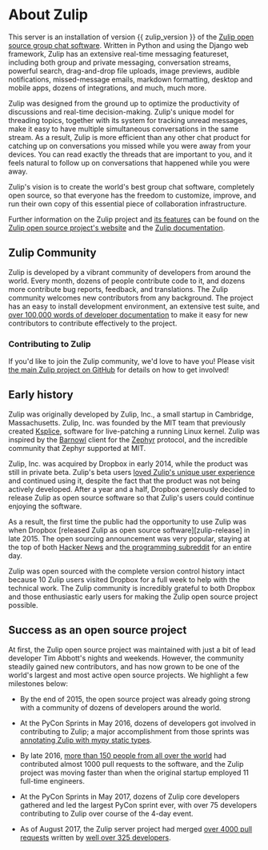 # About Zulip

This server is an installation of version {{ zulip_version }} of the
[Zulip open source group chat software](https://zulipchat.com). Written in
Python and using the Django web framework, Zulip has an extensive real-time
messaging featureset, including both group and private messaging, conversation
streams, powerful search, drag-and-drop file uploads, image previews, audible
notifications, missed-message emails, markdown formatting, desktop and mobile
apps, dozens of integrations, and much, much more.

Zulip was designed from the ground up to optimize the productivity of
discussions and real-time decision-making.  Zulip's unique model for threading
topics, together with its system for tracking unread messages, make it easy to
have multiple simultaneous conversations in the same stream.  As a result,
Zulip is more efficient than any other chat product for catching up on
conversations you missed while you were away from your devices.  You can read
exactly the threads that are important to you, and it feels natural to follow
up on conversations that happened while you were away.

Zulip's vision is to create the world's best group chat software, completely
open source, so that everyone has the freedom to customize, improve, and run
their own copy of this essential piece of collaboration infrastructure.

Further information on the Zulip project and [its features](/features) can be
found on the [Zulip open source project's website](https://www.zulip.org) and
the [Zulip documentation](https://zulip.readthedocs.io/en/latest/).

## Zulip Community

Zulip is developed by a vibrant community of developers from around the world.
Every month, dozens of people contribute code to it, and dozens more contribute
bug reports, feedback, and translations.  The Zulip community welcomes new
contributors from any background.  The project has an easy to install
development environment, an extensive test suite, and
[over 100,000 words of developer documentation](https://zulip.readthedocs.io/en/latest/)
to make it easy for new contributors to contribute effectively to the project.

### Contributing to Zulip

If you'd like to join the Zulip community, we'd love to have you! Please visit
[the main Zulip project on GitHub](https://github.com/zulip/zulip/#zulip-overview)
for details on how to get involved!

## Early history

Zulip was originally developed by Zulip, Inc., a small startup in Cambridge,
Massachusetts.  Zulip, Inc. was founded by the MIT team that previously created
[Ksplice](https://www.ksplice.com), software for live-patching a running Linux
kernel. Zulip was inspired by the [Barnowl](https://barnowl.mit.edu/) client
for the [Zephyr](https://en.wikipedia.org/wiki/Zephyr_(protocol)) protocol, and
the incredible community that Zephyr supported at MIT.

Zulip, Inc. was acquired by Dropbox in early 2014, while the product was still
in private beta.  Zulip's beta users
[loved Zulip's unique user experience][recurse_post]
and continued using it, despite the fact that the product was not being
actively developed. After a year and a half, Dropbox generously decided to
release Zulip as open source software so that Zulip's users could continue
enjoying the software.

As a result, the first time the public had the opportunity to use Zulip was
when Dropbox
[released Zulip as open source software][zulip-release]
in late 2015. The open sourcing announcement was very popular, staying at the
top of both [Hacker News](https://news.ycombinator.com/item?id=10279961) and
[the programming subreddit][reddit]
for an entire day.

Zulip was open sourced with the complete version control history intact because
10 Zulip users visited Dropbox for a full week to help with the technical work.
The Zulip community is incredibly grateful to both Dropbox and those
enthusiastic early users for making the Zulip open source project possible.

## Success as an open source project

At first, the Zulip open source project was maintained with just a bit of lead
developer Tim Abbott's nights and weekends.  However, the community steadily
gained new contributors, and has now grown to be one of the world's largest and
most active open source projects.  We highlight a few milestones below:


* By the end of 2015, the open source project was already going strong with a
  community of dozens of developers around the world.

* At the PyCon Sprints in May 2016, dozens of developers got involved in
  contributing to Zulip; a major accomplishment from those sprints was
  [annotating Zulip with mypy static types][mypy].

* By late 2016,
  [more than 150 people from all over the world](https://github.com/zulip/zulip/graphs/contributors)
  had contributed almost 1000 pull requests to the software, and the Zulip
  project was moving faster than when the original startup employed 11
  full-time engineers.

* At the PyCon Sprints in May 2017, dozens of Zulip core developers gathered
  and led the largest PyCon sprint ever, with over 75 developers contributing
  to Zulip over course of the 4-day event.

* As of August 2017, the Zulip server project had merged
  [over 4000 pull requests](https://github.com/zulip/zulip/pulls) written by
  [well over 325 developers](https://github.com/zulip/zulip/graphs/contributors).

[zulip_release]: https://blogs.dropbox.com/tech/2015/09/open-sourcing-zulip-a-dropbox-hack-week-project/
[recurse_post]: https://www.recurse.com/blog/90-zulip-supporting-oss-at-the-recurse-center
[reddit]: https://www.reddit.com/r/programming/comments/3me9qp/dropbox_has_open_sourced_zulip_group_chat_software/
[mypy]: https://blog.zulip.org/2016/10/13/static-types-in-python-oh-mypy/
